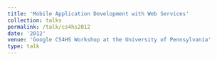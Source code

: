 ```yaml
---
title: 'Mobile Application Development with Web Services'
collection: talks
permalink: /talk/cs4hs2012
date: '2012'
venue: 'Google CS4HS Workshop at the University of Pennsylvania'
type: talk
---
```


